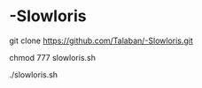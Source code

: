 # -Slowloris



git clone https://github.com/Talaban/-Slowloris.git

chmod 777 slowloris.sh

./slowloris.sh
